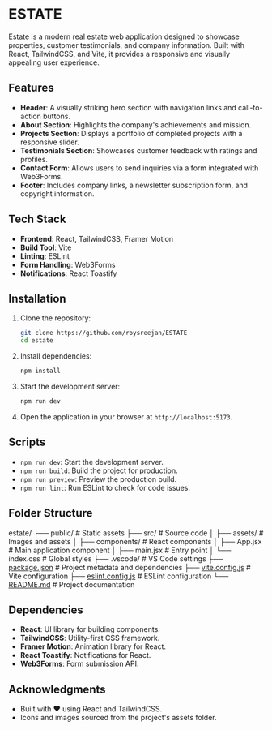 # ESTATE

Estate is a modern real estate web application designed to showcase properties, customer testimonials, and company information. Built with React, TailwindCSS, and Vite, it provides a responsive and visually appealing user experience.

## Features

- **Header**: A visually striking hero section with navigation links and call-to-action buttons.
- **About Section**: Highlights the company's achievements and mission.
- **Projects Section**: Displays a portfolio of completed projects with a responsive slider.
- **Testimonials Section**: Showcases customer feedback with ratings and profiles.
- **Contact Form**: Allows users to send inquiries via a form integrated with Web3Forms.
- **Footer**: Includes company links, a newsletter subscription form, and copyright information.

## Tech Stack

- **Frontend**: React, TailwindCSS, Framer Motion
- **Build Tool**: Vite
- **Linting**: ESLint
- **Form Handling**: Web3Forms
- **Notifications**: React Toastify

## Installation

1. Clone the repository:
   ```bash
   git clone https://github.com/roysreejan/ESTATE
   cd estate

2. Install dependencies:
   ```bash
   npm install

3. Start the development server:
   ```bash
   npm run dev

4. Open the application in your browser at `http://localhost:5173`.

## Scripts

- `npm run dev`: Start the development server.
- `npm run build`: Build the project for production.
- `npm run preview`: Preview the production build.
- `npm run lint`: Run ESLint to check for code issues.

## Folder Structure
estate/
├── public/               # Static assets
├── src/                  # Source code
│   ├── assets/           # Images and assets
│   ├── components/       # React components
│   ├── App.jsx           # Main application component
│   ├── main.jsx          # Entry point
│   └── index.css         # Global styles
├── .vscode/              # VS Code settings
├── [package.json](http://_vscodecontentref_/0)          # Project metadata and dependencies
├── [vite.config.js](http://_vscodecontentref_/1)        # Vite configuration
├── [eslint.config.js](http://_vscodecontentref_/2)      # ESLint configuration
└── [README.md](http://_vscodecontentref_/3)             # Project documentation

## Dependencies

- **React**: UI library for building components.
- **TailwindCSS**: Utility-first CSS framework.
- **Framer Motion**: Animation library for React.
- **React Toastify**: Notifications for React.
- **Web3Forms**: Form submission API.

## Acknowledgments

- Built with ❤️ using React and TailwindCSS.
- Icons and images sourced from the project's assets folder.